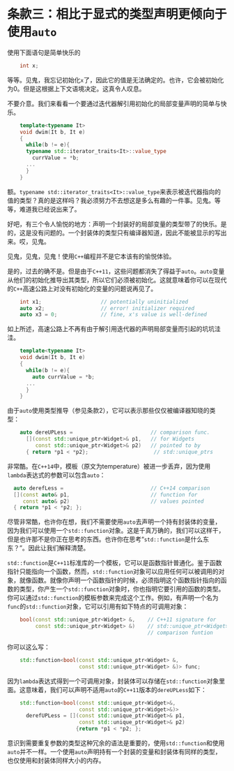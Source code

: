 条款三：相比于显式的类型声明更倾向于使用`auto`
=========================

使用下面语句是简单快乐的
```cpp
    int x;
```
等等。见鬼，我忘记初始化`x`了，因此它的值是无法确定的。也许，它会被初始化为0。但是这根据上下文语境决定。这真令人叹息。

不要介意。我们来看看一个要通过迭代器解引用初始化的局部变量声明的简单与快乐。
```cpp
    template<typename It>
    void dwim(It b, It e)
    {
      while(b != e){
      typename std::iterator_traits<It>::value_type
        currValue = *b;
      ...
      }
    }
```
额。`typename std::iterator_traits<It>::value_type`来表示被迭代器指向的值的类型？真的是这样吗？我必须努力不去想这是多么有趣的一件事。见鬼。等等，难道我已经说出来了。

好吧，有三个令人愉悦的地方：声明一个封装好的局部变量的类型带了的快乐。是的，这是没有问题的。一个封装体的类型只有编译器知道，因此不能被显示的写出来。哎，见鬼。

见鬼，见鬼，见鬼！使用`C++`编程并不是它本该有的愉悦体验。

是的，过去的确不是。但是由于`C++11`，这些问题都消失了得益于`auto`。`auto`变量从他们的初始化推导出其类型，所以它们必须被初始化。这就意味着你可以在现代的`C++`高速公路上对没有初始化的变量的问题说再见了。
``` cpp
    int x1;                   // potentially uninitialized
    auto x2;                  // error! initializer required
    auto x3 = 0;              // fine, x's value is well-defined
```
如上所述，高速公路上不再有由于解引用迭代器的声明局部变量而引起的坑坑洼洼。
``` cpp
    template<typename It>
    void dwim(It b, It e)
    {
      while(b != e){
        auto currValue = *b;
      ...
      }
    }
``` 
由于`auto`使用类型推导（参见条款2），它可以表示那些仅仅被编译器知晓的类型：
``` cpp
    auto dereUPLess =                         // comparison func.
      [](const std::unique_ptr<Widget>& p1,   // for Widgets
         const std::unique_ptr<Widget>& p2)   // pointed to by
      { return *p1 < *p2};                     // std::unique_ptrs
```
非常酷。在`C++14`中，模板（原文为temperature）被进一步丢弃，因为使用`lambda`表达式的参数可以包含`auto`：
``` cpp
  auto derefLess =                            // C++14 comparison
  [](const auto& p1,                          // function for
     const auto& p2)                          // values pointed
  { return *p1 < *p2; };
```
尽管非常酷，也许你在想，我们不需要使用`auto`去声明一个持有封装体的变量，因为我们可以使用一个`std::function`对象。这是千真万确的，我们可以这样干，但是也许那不是你正在思考的东西。也许你在思考“`std::function`是什么东东？”。因此让我们解释清楚。

`std::function`是`C++11`标准库的一个模板，它可以是函数指针普通化。鉴于函数指针只能指向一个函数，然而，`std::function`对象可以应用任何可以被调用的对象，就像函数。就像你声明一个函数指针的时候，必须指明这个函数指针指向的函数的类型，你产生一个`std::function`对象时，你也指明它要引用的函数的类型。你可以通过`std::function`的模板参数来完成这个工作。例如，有声明一个名为`func`的`std::function`对象，它可以引用有如下特点的可调用对象：
``` cpp
    bool(const std::unique_ptr<Widget> &,    // C++11 signature for
         const std::unique_ptr<Widget> &)    // std::unique_ptr<Widget>
                                             // comparison funtion
```
你可以这么写：
``` cpp
    std::function<bool(const std::unique_ptr<Widget> &,
                       const std::unique_ptr<Widget> &)> func; 
```
因为`lambda`表达式得到一个可调用对象，封装体可以存储在`std::function`对象里面。这意味着，我们可以声明不适用`auto`的`C++11`版本的`dereUPLess`如下：
``` cpp
    std::function<bool(const std::unique_ptr<Widget>&,
                       const std::unique_ptr<Widget>&)>
      derefUPLess = [](const std::unique_ptr<Widget>& p1,
                       const std::unique_ptr<Widget>& p2)
                      {return *p1 < *p2; };
```
意识到需要重复参数的类型这种冗余的语法是重要的，使用`std::function`和使用`auto`并不一样。一个使用`auto`声明持有一个封装的变量和封装体有同样的类型，也仅使用和封装体同样大小的内存。